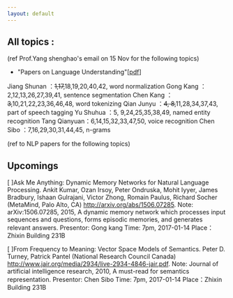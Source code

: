 ```yaml
---
layout: default
---
```


## All topics :
(ref Prof.Yang shenghao's email on 15 Nov for the following topics)
- "Papers on Language Understanding"\[[pdf](reading-list-2016-09-18.pdf)\]

Jiang Shunan ：~~1,17,~~18,19,20,40,42, word normalization
Gong Kang    ：2,12,13,26,27,39,41, sentence segmentation
Chen Kang    ：~~3,~~10,21,22,23,36,46,48, word tokenizing
Qian Junyu   ：~~4, 8,~~11,28,34,37,43, part of speech tagging
Yu Shuhua    ：5, 9,24,25,35,38,49, named entity recognition
Tang Qianyuan：6,14,15,32,33,47,50, voice recognition
Chen Sibo    ：7,16,29,30,31,44,45, n-grams


(ref to NLP papers for the following topics)

## Upcomings
[ ]Ask Me Anything: Dynamic Memory Networks for Natural Language Processing.
   Ankit Kumar, Ozan Irsoy, Peter Ondruska, Mohit Iyyer, James Bradbury, Ishaan Gulrajani, Victor Zhong, Romain Paulus, Richard Socher (MetaMind, Palo Alto, CA)
   http://arxiv.org/abs/1506.07285.
   Note: arXiv:1506.07285, 2015, A dynamic memory network which processes input sequences and questions, forms episodic memories, and generates relevant answers.
   Presentor: Gong kang 
   Time: 7pm, 2017-01-14
   Place：Zhixin Building 231B

[ ]From Frequency to Meaning: Vector Space Models of Semantics.
   Peter D. Turney, Patrick Pantel (National Research Council Canada) 
   http://www.jair.org/media/2934/live-2934-4846-jair.pdf.
   Note: Journal of artificial intelligence research, 2010, A must-read for semantics representation.
   Presentor: Chen Sibo
   Time: 7pm, 2017-01-14
   Place：Zhixin Building 231B
